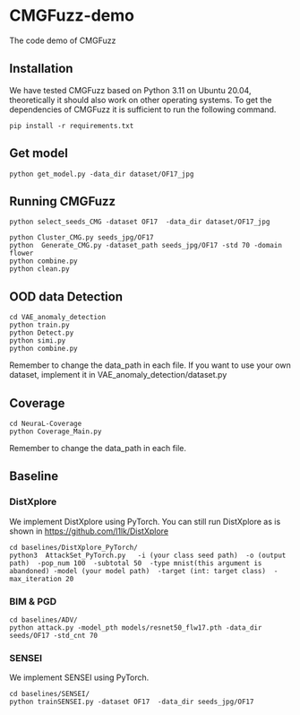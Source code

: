 # CMGFuzz-demo
The code demo of CMGFuzz

## Installation

We have tested CMGFuzz based on Python 3.11 on Ubuntu 20.04, theoretically it should also work on other operating systems. To get the dependencies of CMGFuzz it is sufficient to run the following command.

`pip install -r requirements.txt`

## Get model
```
python get_model.py -data_dir dataset/OF17_jpg
```

## Running CMGFuzz
`python select_seeds_CMG -dataset OF17  -data_dir dataset/OF17_jpg`
```
python Cluster_CMG.py seeds_jpg/OF17
python  Generate_CMG.py -dataset_path seeds_jpg/OF17 -std 70 -domain flower
python combine.py
python clean.py
```

## OOD data Detection
```
cd VAE_anomaly_detection
python train.py
python Detect.py
python simi.py
python combine.py
```
Remember to change the data_path in each file.  If you want to use your own dataset, implement it in VAE_anomaly_detection/dataset.py

## Coverage
```
cd NeuraL-Coverage
python Coverage_Main.py
```
Remember to change the data_path in each file.

## Baseline
### DistXplore
We implement DistXplore using PyTorch.
You can still run DistXplore as is shown in https://github.com/l1lk/DistXplore
```
cd baselines/DistXplore_PyTorch/
python3  AttackSet_PyTorch.py   -i (your class seed path)  -o (output path)  -pop_num 100  -subtotal 50  -type mnist(this argument is abandoned) -model (your model path)  -target (int: target class)  -max_iteration 20
```

### BIM & PGD
```
cd baselines/ADV/
python attack.py -model_pth models/resnet50_flw17.pth -data_dir seeds/OF17 -std_cnt 70
```

### SENSEI
We implement SENSEI using PyTorch.
```
cd baselines/SENSEI/
python trainSENSEI.py -dataset OF17  -data_dir seeds_jpg/OF17
```
